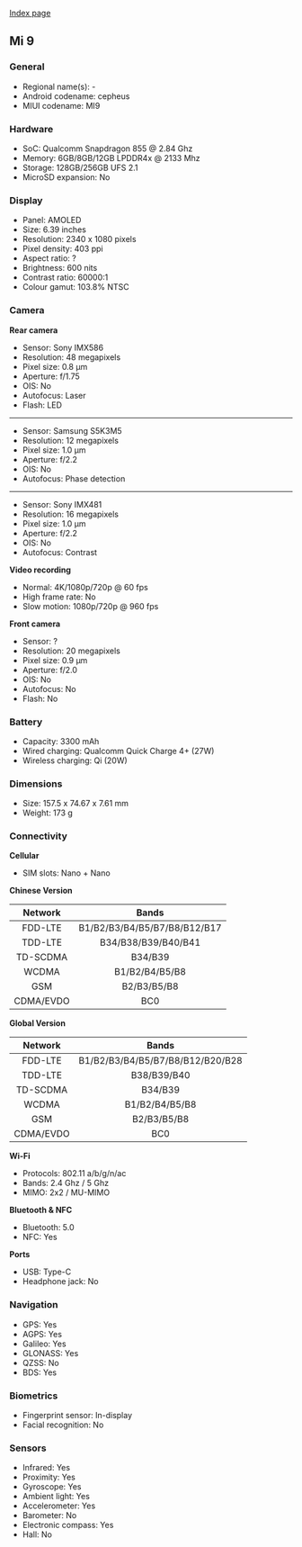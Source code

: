 [Index page](../../)

## Mi 9

### General

* Regional name(s): -
* Android codename: cepheus
* MIUI codename: MI9

### Hardware

* SoC: Qualcomm Snapdragon 855 @ 2.84 Ghz
* Memory: 6GB/8GB/12GB LPDDR4x @ 2133 Mhz
* Storage: 128GB/256GB UFS 2.1
* MicroSD expansion: No

### Display

* Panel: AMOLED
* Size: 6.39 inches
* Resolution: 2340 x 1080 pixels
* Pixel density: 403 ppi
* Aspect ratio: ?
* Brightness: 600 nits
* Contrast ratio: 60000:1
* Colour gamut: 103.8% NTSC

### Camera

**Rear camera**

* Sensor: Sony IMX586
* Resolution: 48 megapixels
* Pixel size: 0.8 µm
* Aperture: f/1.75
* OIS: No
* Autofocus: Laser
* Flash: LED

---

* Sensor: Samsung S5K3M5
* Resolution: 12 megapixels
* Pixel size: 1.0 µm
* Aperture: f/2.2
* OIS: No
* Autofocus: Phase detection

---

* Sensor: Sony IMX481
* Resolution: 16 megapixels
* Pixel size: 1.0 µm
* Aperture: f/2.2
* OIS: No
* Autofocus: Contrast

**Video recording**

* Normal: 4K/1080p/720p @ 60 fps
* High frame rate: No
* Slow motion: 1080p/720p @ 960 fps

**Front camera**

* Sensor: ?
* Resolution: 20 megapixels
* Pixel size: 0.9 µm
* Aperture: f/2.0
* OIS: No
* Autofocus: No
* Flash: No

### Battery

* Capacity: 3300 mAh
* Wired charging: Qualcomm Quick Charge 4+ (27W)
* Wireless charging: Qi (20W)

### Dimensions

* Size: 157.5 x 74.67 x 7.61 mm
* Weight: 173 g

### Connectivity

**Cellular**

* SIM slots: Nano + Nano

**Chinese Version**

| Network | Bands |
|:---------:|:----------------------------:|
| FDD-LTE | B1/B2/B3/B4/B5/B7/B8/B12/B17 |
| TDD-LTE | B34/B38/B39/B40/B41 |
| TD-SCDMA | B34/B39 |
| WCDMA | B1/B2/B4/B5/B8 |
| GSM | B2/B3/B5/B8 |
| CDMA/EVDO | BC0 |

**Global Version**

| Network | Bands |
|:---------:|:--------------------------------:|
| FDD-LTE | B1/B2/B3/B4/B5/B7/B8/B12/B20/B28 |
| TDD-LTE | B38/B39/B40 |
| TD-SCDMA | B34/B39 |
| WCDMA | B1/B2/B4/B5/B8 |
| GSM | B2/B3/B5/B8 |
| CDMA/EVDO | BC0 |

**Wi-Fi**

* Protocols: 802.11 a/b/g/n/ac
* Bands: 2.4 Ghz / 5 Ghz
* MIMO: 2x2 / MU-MIMO

**Bluetooth & NFC**

* Bluetooth: 5.0
* NFC: Yes

**Ports**

* USB: Type-C
* Headphone jack: No

### Navigation

* GPS: Yes
* AGPS: Yes
* Galileo: Yes
* GLONASS: Yes
* QZSS: No
* BDS: Yes

### Biometrics

* Fingerprint sensor: In-display
* Facial recognition: No

### Sensors

* Infrared: Yes
* Proximity: Yes
* Gyroscope: Yes
* Ambient light: Yes
* Accelerometer: Yes
* Barometer: No
* Electronic compass: Yes
* Hall: No
